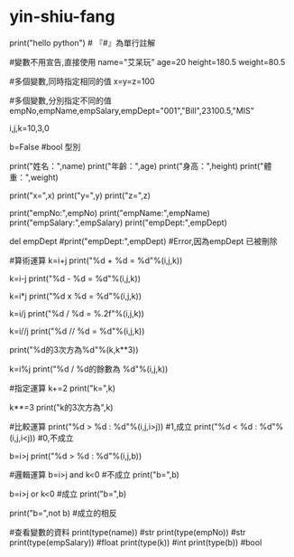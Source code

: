 # yin-shiu-fang
print("hello python")   # 『#』為單行註解

#變數不用宣告,直接使用
name="艾呆玩"
age=20
height=180.5
weight=80.5

#多個變數,同時指定相同的值
x=y=z=100

#多個變數,分別指定不同的值
empNo,empName,empSalary,empDept="001","Bill",23100.5,"MIS"

i,j,k=10,3,0

b=False #bool 型別

print("姓名：",name)
print("年齡：",age)
print("身高：",height)
print("體重：",weight)

print("x=",x)
print("y=",y)
print("z=",z)

print("empNo:",empNo)
print("empName:",empName)
print("empSalary:",empSalary)
print("empDept:",empDept)

del empDept
#print("empDept:",empDept)  #Error,因為empDept 已被刪除


#算術運算
k=i+j
print("%d + %d = %d"%(i,j,k))

k=i-j
print("%d - %d = %d"%(i,j,k))

k=i*j
print("%d x %d = %d"%(i,j,k))

k=i/j
print("%d / %d = %.2f"%(i,j,k))

k=i//j
print("%d // %d = %d"%(i,j,k))

print("%d的3次方為%d"%(k,k**3))

k=i%j
print("%d / %d的餘數為 %d"%(i,j,k))

#指定運算
k+=2
print("k=",k)

k**=3
print("k的3次方為",k)

#比較運算
print("%d > %d : %d"%(i,j,i>j)) #1,成立
print("%d < %d : %d"%(i,j,i<j)) #0,不成立

b=i>j
print("%d > %d : %d"%(i,j,b))

#邏輯運算
b=i>j and k<0 #不成立
print("b=",b)

b=i>j or k<0 #成立
print("b=",b)

print("b=",not b) #成立的相反

#查看變數的資料
print(type(name)) #str
print(type(empNo)) #str
print(type(empSalary)) #float
print(type(k)) #int
print(type(b)) #bool


